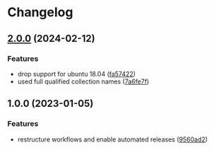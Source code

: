 # Changelog

## [2.0.0](https://github.com/rolehippie/helpers/compare/v1.0.0...v2.0.0) (2024-02-12)


### Features

* drop support for ubuntu 18.04 ([fa57422](https://github.com/rolehippie/helpers/commit/fa57422f07958fc64f31610a514ffb310f4f8f56))
* used full qualified collection names ([7a6fe7f](https://github.com/rolehippie/helpers/commit/7a6fe7f31897fb75faa938fb9abe76d594487bc6))

## 1.0.0 (2023-01-05)


### Features

* restructure workflows and enable automated releases ([9560ad2](https://github.com/rolehippie/helpers/commit/9560ad2221d80ec6d1c842ad984f907bdd15e898))
